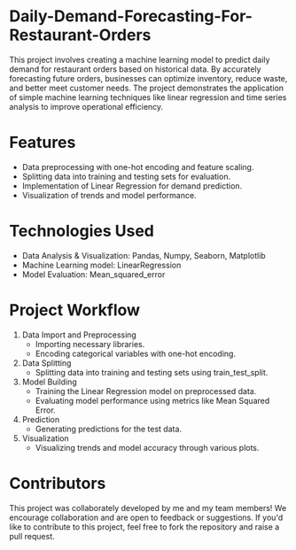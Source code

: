 # Daily-Demand-Forecasting-For-Restaurant-Orders
This project involves creating a machine learning model to predict daily demand for restaurant orders based on historical data. By accurately forecasting future orders, businesses can optimize inventory, reduce waste, and better meet customer needs.
The project demonstrates the application of simple machine learning techniques like linear regression and time series analysis to improve operational efficiency.

# Features
* Data preprocessing with one-hot encoding and feature scaling.
* Splitting data into training and testing sets for evaluation.
* Implementation of Linear Regression for demand prediction.
* Visualization of trends and model performance.

# Technologies Used
* Data Analysis & Visualization: Pandas, Numpy, Seaborn, Matplotlib
* Machine Learning model: LinearRegression
* Model Evaluation: Mean_squared_error

# Project Workflow
1. Data Import and Preprocessing
   * Importing necessary libraries.
   * Encoding categorical variables with one-hot encoding.
2. Data Splitting
   * Splitting data into training and testing sets using train_test_split.
3. Model Building
   * Training the Linear Regression model on preprocessed data.
   * Evaluating model performance using metrics like Mean Squared Error.
4. Prediction
   * Generating predictions for the test data.
5. Visualization
   * Visualizing trends and model accuracy through various plots.


# Contributors
This project was collaborately developed by me and my team members!
We encourage collaboration and are open to feedback or suggestions. If you'd like to contribute to this project, feel free to fork the repository and raise a pull request.
